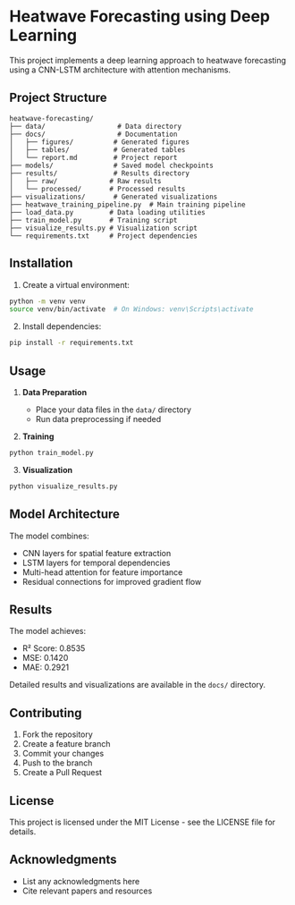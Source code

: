# Heatwave Forecasting using Deep Learning

This project implements a deep learning approach to heatwave forecasting using a CNN-LSTM architecture with attention mechanisms.

## Project Structure
```
heatwave-forecasting/
├── data/                  # Data directory
├── docs/                  # Documentation
│   ├── figures/          # Generated figures
│   ├── tables/           # Generated tables
│   └── report.md         # Project report
├── models/               # Saved model checkpoints
├── results/              # Results directory
│   ├── raw/             # Raw results
│   └── processed/       # Processed results
├── visualizations/       # Generated visualizations
├── heatwave_training_pipeline.py  # Main training pipeline
├── load_data.py         # Data loading utilities
├── train_model.py       # Training script
├── visualize_results.py # Visualization script
└── requirements.txt     # Project dependencies
```

## Installation

1. Create a virtual environment:
```bash
python -m venv venv
source venv/bin/activate  # On Windows: venv\Scripts\activate
```

2. Install dependencies:
```bash
pip install -r requirements.txt
```

## Usage

1. **Data Preparation**
   - Place your data files in the `data/` directory
   - Run data preprocessing if needed

2. **Training**
```bash
python train_model.py
```

3. **Visualization**
```bash
python visualize_results.py
```

## Model Architecture

The model combines:
- CNN layers for spatial feature extraction
- LSTM layers for temporal dependencies
- Multi-head attention for feature importance
- Residual connections for improved gradient flow

## Results

The model achieves:
- R² Score: 0.8535
- MSE: 0.1420
- MAE: 0.2921

Detailed results and visualizations are available in the `docs/` directory.

## Contributing

1. Fork the repository
2. Create a feature branch
3. Commit your changes
4. Push to the branch
5. Create a Pull Request

## License

This project is licensed under the MIT License - see the LICENSE file for details.

## Acknowledgments

- List any acknowledgments here
- Cite relevant papers and resources 